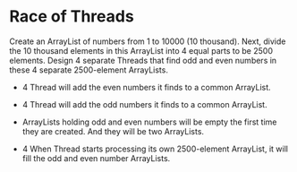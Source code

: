 
# Race of Threads


Create an ArrayList of numbers from 1 to 10000 (10 thousand). Next, divide the 10 thousand elements in this ArrayList into 4 equal parts to be 2500 elements. Design 4 separate Threads that find odd and even numbers in these 4 separate 2500-element ArrayLists.

* 4 Thread will add the even numbers it finds to a common ArrayList.

* 4 Thread will add the odd numbers it finds to a common ArrayList.

* ArrayLists holding odd and even numbers will be empty the first time they are created. And they will be two ArrayLists.

* 4 When Thread starts processing its own 2500-element ArrayList, it will fill the odd and even number ArrayLists.


